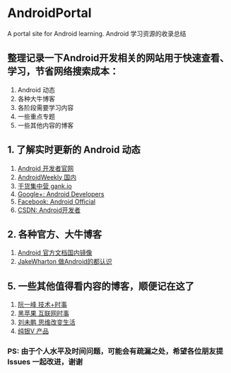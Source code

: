 # AndroidPortal
A portal site for Android learning. Android 学习资源的收录总结

## 整理记录一下Android开发相关的网站用于快速查看、学习，节省网络搜索成本：

1. Android 动态 
2. 各种大牛博客
3. 各阶段需要学习内容
4. 一些重点专题
5. 一些其他内容的博客

## 1. 了解实时更新的 Android 动态
 1. [Android 开发者官网](https://developer.android.com/develop/index.html)
 2. [AndroidWeekly 国内](http://www.androidweekly.cn/)
 3. [干货集中营 gank.io](http://gank.io/)
 4. [Google+: Android Developers](https://plus.google.com/u/0/communities/105153134372062985968)
 5. [Facebook: Android Official](https://www.facebook.com/AndroidOfficial/?ref=ts&fref=ts)
 6. [CSDN: Android开发者](http://geek.csdn.net/forum/65)
 
## 2. 各种官方、大牛博客 
 1. [Android 官方文档国内镜像](http://wear.techbrood.com/)
 2. [JakeWharton 做Android的都认识](http://jakewharton.com/)
 
## 5. 一些其他值得看内容的博客，顺便记在这了
 1. [阮一峰 技术+时事](http://www.ruanyifeng.com/blog/)
 2. [黑苹果 互联网时事](http://www.zhangchenghui.com/)
 3. [刘未鹏 思维改变生活](http://mindhacks.cn/2015/01/27/escape-from-your-shawshank-part5-2-platos-cave/)
 3. [纯银V 产品](http://www.jianshu.com/users/c22ccc510fb9/latest_articles)

### PS: 由于个人水平及时间问题，可能会有疏漏之处，希望各位朋友提 Issues 一起改进，谢谢
